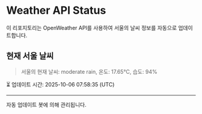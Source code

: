 
# Weather API Status

이 리포지토리는 OpenWeather API를 사용하여 서울의 날씨 정보를 자동으로 업데이트합니다.

## 현재 서울 날씨
> 서울의 현재 날씨: moderate rain, 온도: 17.65°C, 습도: 94%

⏳ 업데이트 시간: 2025-10-06 07:58:35 (UTC)

---
자동 업데이트 봇에 의해 관리됩니다.
